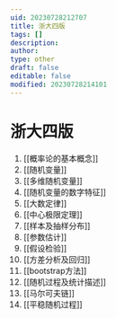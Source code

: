 ```yaml
---
uid: 20230728212707
title: 浙大四版
tags: []
description: 
author: 
type: other
draft: false
editable: false
modified: 20230728214101
---
```


# 浙大四版

1. [[概率论的基本概念]]
2. [[随机变量]]
3. [[多维随机变量]]
4. [[随机变量的数字特征]]
5. [[大数定律]]
6. [[中心极限定理]]
7. [[样本及抽样分布]]
8. [[参数估计]]
9. [[假设检验]]
10. [[方差分析及回归]]
11. [[bootstrap方法]]
12. [[随机过程及统计描述]]
13. [[马尔可夫链]]
14. [[平稳随机过程]]
